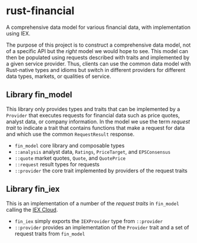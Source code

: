 # rust-financial

A comprehensive data model for various financial data, with implementation 
using IEX.

The purpose of this project is to construct a comprehensive data model, not of 
a specific API but the _right_ model we would hope to see. This model can
then be populated using requests described with traits and implemented by
a given service provider. Thus, clients can use the common data model with
Rust-native types and idioms but switch in different providers for different
data types, markets, or qualities of service.

## Library fin_model

This library only provides types and traits that can be implemented by a 
`Provider` that executes requests for financial data such as price quotes,
analyst data, or company information. In the model we use the term _request
trait_ to indicate a trait that contains functions that make a request for
data and which use the common `RequestResult` response. 

* `fin_model` core library and composable types
* `::analysis` analyst data, `Ratings`, `PriceTarget`, and `EPSConsensus`
* `::quote` market quotes, `Quote`, and `QuotePrice`
* `::request` result types for requests
* `::provider` the core trait implemented by providers of the request traits

## Library fin_iex

This is an implementation of a number of the _request traits_ in `fin_model`
calling the [IEX Cloud](https://iexcloud.io/).

* `fin_iex` simply exports the `IEXProvider` type from `::provider`
* `::provider` provides an implementation of the `Provider` trait and a set of 
  request traits from `fin_model`

